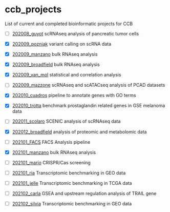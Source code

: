 # ccb_projects
List of current and completed bioinformatic projects for CCB

- [ ] [202008_guyot](https://github.com/ccb-vib/202008_guyot) scRNAseq analysis of pancreatic tumor cells
- [X] [202009_pozniak](https://github.com/ccb-vib/202009_pozniak) variant calling on scRNA data
- [X] [202009_manzano](https://github.com/ccb-vib/202009_manzano) bulk RNAseq analysis
- [X] [202009_broadfield](https://github.com/ccb-vib/202009_broadfield) bulk RNAseq analysis
- [X] [202009_van_mol](https://github.com/ccb-vib/202009_van_mol) statistical and correlation analysis
- [ ] [202009_mazzone](https://github.com/ccb-vib/202009_mazzone) scRNAseq and scATACseq analysis of PCAD datasets
- [X] [202010_cuadros](https://github.com/ccb-vib/202010_cuadros) pipeline to annotate genes with GO terms
- [X] [202010_trotta](https://github.com/ccb-vib/202010_trotta) benchmark prostaglandin related genes in GSE melanoma data
- [ ] [202011_scolaro](https://github.com/ccb-vib/202011_scolaro) SCENIC analysis of scRNAseq data
- [X] [202012_broadfield](https://github.com/ccb-vib/202012_broadfield) analysis of proteomic and metabolomic data
- [ ] [202101_FACS](https://github.com/ccb-vib/202101_FACS) FACS Analysis pipeline
- [X] [202101_manzano](https://github.com/ccb-vib/202101_manzano) bulk RNAseq analysis
- [ ] [202101_mario](https://github.com/ccb-vib/202101_mario) CRISPR/Cas screening
- [ ] [202101_ria](https://github.com/ccb-vib/202101_ria) Transcriptomic benchmarking in GEO data
- [ ] [202101_jelle](https://github.com/ccb-vib/202101_jelle) Transcriptomic benchmarking in TCGA data
- [ ] [202102_carla](https://github.com/ccb-vib/202102_carla) GSEA and upstream regulation analysis of TRAIL gene
- [ ] [202102_silvia](https://github.com/ccb-vib/202101_ria) Transcriptomic benchmarking in GEO data


